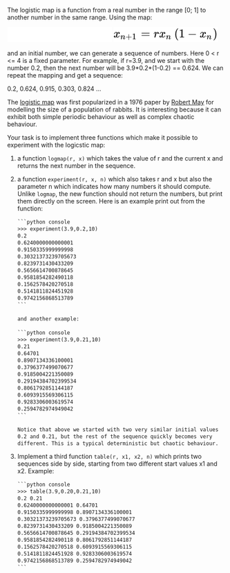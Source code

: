 The logistic map is a function from a real number in the range [0; 1] to another number in the same range. Using the map:

![logmap](./1_Logistic_Map.dark.svg#gh-dark-mode-only)
![logmap](./1_Logistic_Map.light.svg#gh-light-mode-only)

and an initial number, we can generate a sequence of numbers. Here 0 < r <= 4 is a fixed parameter. For example, if r=3.9, and we start with the number 0.2, then the next number will be 3.9\*0.2\*(1-0.2) == 0.624. We can repeat the mapping and get a sequence:

0.2, 0.624, 0.915, 0.303, 0.824 ...

The [logistic map](https://en.wikipedia.org/wiki/Logistic_map) was first popularized in a 1976 paper by [Robert May](https://en.wikipedia.org/wiki/Robert_May,_Baron_May_of_Oxford) for modelling the size of a population of rabbits. It is interesting because it can exhibit both simple periodic behaviour as well as complex chaotic behaviour.

Your task is to implement three functions which make it possible to experiment with the logicstic map:

1. a function `logmap(r, x)` which takes the value of r and the current x and returns the next number in the sequence.
2. a function `experiment(r, x, n)` which also takes r and x but also the parameter n which indicates how many numbers it should compute. Unlike `logmap`, the new function should not return the numbers, but print them directly on the screen. Here is an example print out from the function:

       ```python console
       >>> experiment(3.9,0.2,10)
       0.2
       0.6240000000000001
       0.9150335999999998
       0.30321373239705673
       0.8239731430433209
       0.5656614700878645
       0.9581854282490118
       0.1562578420270518
       0.5141811824451928
       0.9742156868513789
       ```

       and another example:

       ```python console
       >>> experiment(3.9,0.21,10)
       0.21
       0.64701
       0.8907134336100001
       0.3796377499070677
       0.9185004221350089
       0.29194384702399534
       0.8061792851144187
       0.6093915569306115
       0.9283306003619574
       0.2594782974949042
       ```

       Notice that above we started with two very similar initial values 0.2 and 0.21, but the rest of the sequence quickly becomes very different. This is a typical deterministic but chaotic behaviour.

3. Implement a third function `table(r, x1, x2, n)` which prints two sequences side by side, starting from two different start values x1 and x2. Example:

       ```python console
       >>> table(3.9,0.20,0.21,10)
       0.2 0.21
       0.6240000000000001 0.64701
       0.9150335999999998 0.8907134336100001
       0.30321373239705673 0.3796377499070677
       0.8239731430433209 0.9185004221350089
       0.5656614700878645 0.29194384702399534
       0.9581854282490118 0.8061792851144187
       0.1562578420270518 0.6093915569306115
       0.5141811824451928 0.9283306003619574
       0.9742156868513789 0.2594782974949042
       ```
